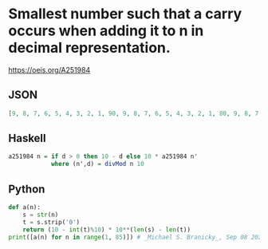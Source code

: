 # Smallest number such that a carry occurs when adding it to n in decimal representation\.
https://oeis.org/A251984
## JSON
```JSON
[9, 8, 7, 6, 5, 4, 3, 2, 1, 90, 9, 8, 7, 6, 5, 4, 3, 2, 1, 80, 9, 8, 7, 6, 5, 4, 3, 2, 1, 70, 9, 8, 7, 6, 5, 4, 3, 2, 1, 60, 9, 8, 7, 6, 5, 4, 3, 2, 1, 50, 9, 8, 7, 6, 5, 4, 3, 2, 1, 40, 9, 8, 7, 6, 5, 4, 3, 2, 1, 30, 9, 8, 7, 6, 5, 4, 3, 2, 1, 20, 9, 8, 7, 6]
```
## Haskell
```Haskell
a251984 n = if d > 0 then 10 - d else 10 * a251984 n'
            where (n',d) = divMod n 10
```
## Python
```Python
def a(n):
    s = str(n)
    t = s.strip('0')
    return (10 - int(t)%10) * 10**(len(s) - len(t))
print([a(n) for n in range(1, 85)]) # _Michael S. Branicky_, Sep 08 2021
```
